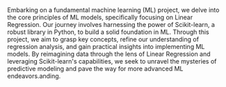 Embarking on a fundamental machine learning (ML) project, we delve into the core principles of ML models, specifically focusing on Linear Regression. Our journey involves harnessing the power of Scikit-learn, a robust library in Python, to build a solid foundation in ML. Through this project, we aim to grasp key concepts, refine our understanding of regression analysis, and gain practical insights into implementing ML models. By reimagining data through the lens of Linear Regression and leveraging Scikit-learn's capabilities, we seek to unravel the mysteries of predictive modeling and pave the way for more advanced ML endeavors.anding.
